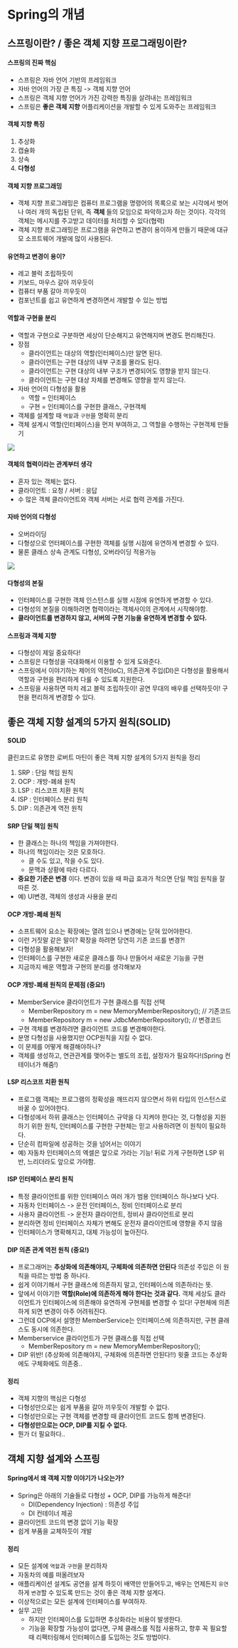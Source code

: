 # Spring의 개념

## 스프링이란? / 좋은 객체 지향 프로그래밍이란?

#### 스프링의 진짜 핵심
- 스프링은 자바 언어 기반의 프레임워크
- 자바 언어의 가장 큰 특징 -> 객체 지향 언어
- 스프링은 객체 지향 언어가 가진 강력한 특징을 살려내는 프레임워크
- 스프링은 __좋은 객체 지향__ 어플리케이션을 개발할 수 있게 도와주는 프레임워크

#### 객체 지향 특징
1. 추상화
2. 캡슐화
3. 상속
4. __다형성__

#### 객체 지향 프로그래밍
- 객체 지향 프로그래밍은 컴퓨터 프로그램을 명령어의 목록으로 보는 시각에서 벗어나 여러 개의 독립된 단위, 즉 __객체__ 들의 모임으로 파악하고자 하는 것이다. 각각의 객체는 메시지를 주고받고 데이터를 처리할 수 있다(협력)
- 객체 지향 프로그래밍은 프로그램을 유연하고 변경이 용이하게 만들기 때문에 대규모 소프트웨어 개발에 많이 사용된다.

#### 유연하고 변경이 용이?
- 레고 블럭 조립하듯이
- 키보드, 마우스 갈아 끼우듯이
- 컴퓨터 부품 갈아 끼우듯이
- 컴포넌트를 쉽고 유연하게 변경하면서 개발할 수 있는 방법

#### 역할과 구현을 분리
- 역할과 구현으로 구분하면 세상이 단순해지고 유연해지며 변경도 편리해진다.
- 장점
  -  클라이언트는 대상의 역할(인터페이스)만 알면 된다.
  -  클라이언트는 구현 대상의 내부 구조를 몰라도 된다.
  -  클라이언트는 구현 대상의 내부 구조가 변경되어도 영향을 받지 않는다.
  -  클라이언트는 구현 대상 자체를 변경해도 영향을 받지 않는다.
- 자바 언어의 다형성을 활용
  -  역할 = 인터페이스
  -  구현 = 인터페이스를 구현한 클래스, 구현객체
- 객체를 설계할 때 `역할`과 `구현`을 명확히 분리 
- 객체 설계시 역할(인터페이스)을 먼저 부여하고, 그 역할을 수행하는 구현객체 만들기

![](2021-12-15-16-46-41.png)

#### 객체의 협력이라는 관계부터 생각
- 혼자 있는 객체는 없다.
- 클라이언트 : 요청 / 서버 : 응답
- 수 많은 객체 클라이언트와 객체 서버는 서로 협력 관계를 가진다.

#### 자바 언어의 다형성
-  오버라이딩
-  다형성으로 언터페이스를 구현한 객체를 실행 시점에 유연하게 변경할 수 있다.
-  물론 클래스 상속 관계도 다형성, 오버라이딩 적용가능

![](2021-12-15-15-45-40.png)

#### 다형성의 본질
- 인터페이스를 구현한 객체 인스턴스를 실행 시점에 유연하게 변경할 수 있다.
- 다형성의 본질을 이해하려면 협력이라는 객체사이의 관계에서 시작해야함.
- __클라이언트를 변경하지 않고, 서버의 구현 기능을 유연하게 변경할 수 있다.__


#### 스프링과 객체 지향
- 다형성이 제일 중요하다!
- 스프링은 다형성을 극대화해서 이용할 수 있게 도와준다.
- 스프링에서 이야기하는 제어의 역전(IoC), 의존관계 주입(DI)은 다형성을 활용해서 역할과 구현을 편리하게 다룰 수 있도록 지원한다.
- 스프링을 사용하면 마치 레고 블럭 조립하듯이! 공연 무대의 배우를 선택하듯이! 구현을 편리하게 변경할 수 있다.

## 좋은 객체 지향 설계의 5가지 원칙(SOLID)

#### SOLID
클린코드로 유명한 로버트 마틴이 좋은 객체 지향 설계의 5가지 원칙을 정리
1. SRP : 단일 책임 원칙
2. OCP : 개방-폐쇄 원칙
3. LSP : 리스코프 치환 원칙
4. ISP : 인터페이스 분리 원칙
5. DIP : 의존관계 역전 원칙

#### SRP 단일 책임 원칙
- 한 클래스는 하나의 책임을 가져야한다.
- 하나의 책임이라는 것은 모호하다.
  -  클 수도 있고, 작을 수도 있다.
  -  문맥과 상황에 따라 다르다.
- __중요한 기준은 변경__ 이다. 변경이 있을 때 파급 효과가 적으면 단일 책임 원칙을 잘 따른 것.
- 예) UI변경, 객체의 생성과 사용을 분리 

#### OCP 개방-폐쇄 원칙
- 소프트웨어 요소는 확장에는 열려 있으나 변경에는 닫혀 있어야한다.
- 이런 거짓말 같은 말이? 확장을 하려면 당연히 기존 코드를 변경?!
- 다형성을 활용해보자!
- 인터페이스를 구현한 새로운 클래스를 하나 만들어서 새로운 기능을 구현
- 지금까지 배운 역할과 구현의 분리를 생각해보자

#### OCP 개방-폐쇄 원칙의 문제점 (중요!)
- MemberService 클라이언트가 구현 클래스를 직접 선택
  -  MemberRepository m = new MemoryMemberRepository(); // 기존코드
  -  MemberRepository m = new JdbcMemberRepository(); // 변경코드
- 구현 객체를 변경하려면 클라이언트 코드를 변경해야한다.
- 분명 다형성을 사용했지만 OCP원칙을 지킬 수 없다.
- 이 문제를 어떻게 해결해야하나?
- 객체를 생성하고, 연관관계를 맺어주는 별도의 조립, 설정자가 필요하다!(Spring 컨테이너가 해줌!)

#### LSP 리스코프 치환 원칙
- 프로그램 객체는 프로그램의 정확성을 깨뜨리지 않으면서 하위 타입의 인스턴스로 바꿀 수 있어야한다.
- 다형성에서 하위 클래스는 인터페이스 규약을 다 지켜야 한다는 것, 다형성을 지원하기 위한 원칙, 인터페이스를 구현한 구현체는 믿고 사용하려면 이 원칙이 필요하다.
- 단순히 컴파일에 성공하는 것을 넘어서는 이야기
- 예) 자동차 인터페이스의 엑셀은 앞으로 가라는 기능! 뒤로 가게 구현하면 LSP 위반, 느리더라도 앞으로 가야함.

#### ISP 인터페이스 분리 원칙
- 특정 클라이언트를 위한 인터페이스 여러 개가 범용 인터페이스 하나보다 낫다.
- 자동차 인터페이스 -> 운전 인터페이스, 정비 인터페이스로 분리
- 사용자 클라이언트 -> 운전자 클라이언트, 정비사 클라이언트로 분리
- 분리하면 정비 인터페이스 자체가 변해도 운전자 클라이언트에 영향을 주지 않음
- 인터페이스가 명확해지고, 대체 가능성이 높아진다.

#### DIP 의존 관계 역전 원칙 (중요!)
- 프로그래머는 __추상화에 의존해야지, 구체화에 의존하면 안된다__ 의존성 주입은 이 원칙을 따르는 방법 중 하나다.
- 쉽게 이야기해서 구현 클래스에 의존하지 말고, 인터페이스에 의존하라는 뜻.
- 앞에서 이야기한 __역할(Role)에 의존하게 해야 한다는 것과 같다.__ 객체 세상도 클라이언트가 인터페이스에 의존해야 유연하게 구현체를 변경할 수 있다! 구현체에 의존하게 되면 변경이 아주 어려워진다.
- 그런데 OCP에서 설명한 MemberService는 인터페이스에 의존하지만, 구현 클래스도 동시에 의존한다.
- Memberservice 클라이언트가 구현 클래스를 직접 선택
  -  MemberRepository m = new MemoryMemberRepository();
- DIP 위반! (추상화에 의존해야지, 구체화에 의존하면 안된다!!) 윗줄 코드는 추상화에도 구체화에도 의존중..

#### 정리
- 객체 지향의 핵심은 다형성
- 다형성만으로는 쉽게 부품을 갈아 끼우듯이 개발할 수 없다.
- 다형성만으로는 구현 객체를 변경할 때 클라이언트 코드도 함께 변경된다.
- __다형성만으로는 OCP, DIP를 지킬 수 없다.__
- 뭔가 더 필요하다..


## 객체 지향 설계와 스프링

#### Spring에서 왜 객체 지향 이야기가 나오는가?
- Spring은 아래의 기술들로 다형성 + OCP, DIP를 가능하게 해준다!
  -  DI(Dependency Injection) : 의존성 주입
  -  DI 컨테이너 제공
- 클라이언트 코드의 변경 없이 기능 확장
- 쉽게 부품을 교체하듯이 개발 

#### 정리
- 모든 설계에 `역할`과 `구현`을 분리하자
- 자동차의 예를 떠올려보자
- 애플리케이션 설계도 공연을 설계 하듯이 배역만 만들어두고, 배우는 언제든지 `유연`하게 `변경`할 수 있도록 만드는 것이 좋은 객체 지향 설계다.
- 이상적으로는 모든 설계에 인터페이스를 부여하자.
- 실무 고민
  -  하지만 인터페이스를 도입하면 추상화라는 비용이 발생한다.
  -  기능을 확장할 가능성이 없다면, 구체 클래스를 직접 사용하고, 향후 꼭 필요할 때 리팩터링해서 인터페이스를 도입하는 것도 방법이다.
